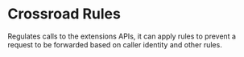 # Crossroad Rules

Regulates calls to the extensions APIs, it can apply rules to prevent a request
to be forwarded based on caller identity and other rules.
